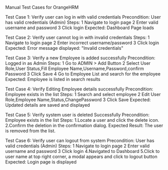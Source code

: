Manual Test Cases for OrangeHRM

Test Case 1: Verify user can log in with valid credentials
Precondition: User has valid credentials (Admin)
Steps:
1 Navigate to login page
2 Enter valid username and password
3 Click login
Expected: Dashboard Page loads

Test Case 2: Verify user cannot log in with invalid credentials
Steps:
1 Navigate to login page
2 Enter incorrect username/password
3 Click login
Expected: Error message displayed: "Invalid credentials"

Test Case 3: Verify a new Employee is added successfully
Precondition: Logged in as Admin
Steps:
1 Go to ADMIN > Add Button
2 Select User Role,User Status,Fill Employee Name,Username,Password,confirm Password
3 Click Save
4 Go to Employee List and search for the employee
Expected: Employee is listed in search results

Test Case 4: Verify Editing Employee details successfully
Precondition: Employee exists in the list
Steps:
1 Search and select employee
2 Edit User Role,Employee Name,Status,ChangePassword
3 Click Save
Expected: Updated details are saved and displayed

Test Case 5: Verify system user is deleted Successfully
Precondition: Employee exists in the list
Steps:
1.Locate a user and click the delete icon.
2.Confirm the deletion in the confirmation dialog.
Expected Result: The user is removed from the list.


Test Case 6: Verify user can logout from system
Precondition: User has valid credentials (Admin)
Steps:
1 Navigate to login page
2 Enter valid username and password
3 Click login
4.Navigated to Dashboard
5.Click to user name at top right corner, a modal appears and click to logout button
Expected: Login page is displayed
